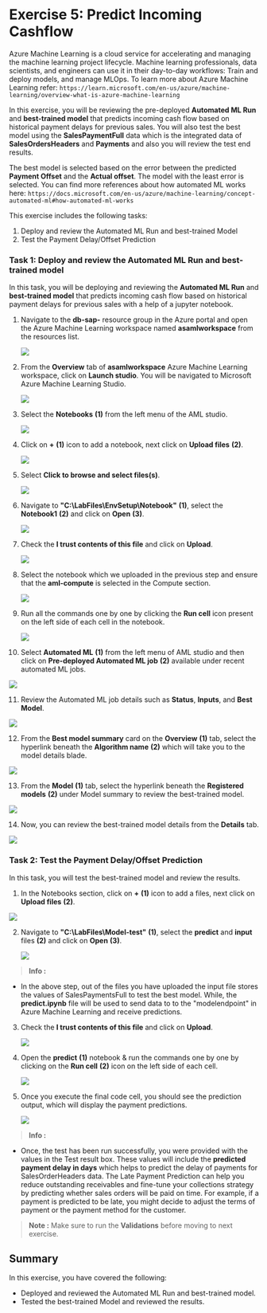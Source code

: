 # Exercise 5: Predict Incoming Cashflow

Azure Machine Learning is a cloud service for accelerating and managing the machine learning project lifecycle. Machine learning professionals, data scientists, and engineers can use it in their day-to-day workflows: Train and deploy models, and manage MLOps. To learn more about Azure Machine Learning refer: `https://learn.microsoft.com/en-us/azure/machine-learning/overview-what-is-azure-machine-learning`

In this exercise, you will be reviewing the pre-deployed **Automated ML Run** and **best-trained model** that predicts incoming cash flow based on historical payment delays for previous sales. You will also test the best model using the **SalesPaymentFull** data which is the integrated data of **SalesOrdersHeaders** and **Payments** and also you will review the test end results.

The best model is selected based on the error between the predicted **Payment Offset** and the **Actual offset**. The model with the least error is selected. You can find more references about how automated ML works here: `https://docs.microsoft.com/en-us/azure/machine-learning/concept-automated-ml#how-automated-ml-works`
 
This exercise includes the following tasks:

1. Deploy and review the Automated ML Run and best-trained Model
2. Test the Payment Delay/Offset Prediction

### Task 1: Deploy and review the Automated ML Run and best-trained model

In this task, you will be deploying and reviewing the  **Automated ML Run** and **best-trained model** that predicts incoming cash flow based on historical payment delays for previous sales with a help of a jupyter notebook.

1. Navigate to the **db-sap-<inject key="DeploymentID" enableCopy="false"/>** resource group in the Azure portal and open the Azure Machine Learning workspace named **asamlworkspace<inject key="DeploymentID" enableCopy="false"/>** from the resources list.

   ![](media/azs-01.png)
   
2. From the **Overview** tab of **asamlworkspace<inject key="DeploymentID" enableCopy="false"/>** Azure Machine Learning workspace, click on **Launch studio**. You will be navigated to Microsoft Azure Machine Learning Studio.

   ![](media/azs-02.png)
   
3. Select the **Notebooks** **(1)** from the left menu of the AML studio.

   ![](media/aml1.png)

4. Click on **+** **(1)** icon to add a notebook, next click on **Upload files** **(2)**.

   ![](media/aml2.png)

5. Select **Click to browse and select files(s)**.

   ![](media/aml3.png)

6. Navigate to **"C:\LabFiles\EnvSetup\Notebook"** **(1)**, select the **Notebook1** **(2)** and click on **Open** **(3)**.

   ![](media/aml4.png)

7. Check the **I trust contents of this file** and click on **Upload**.

   ![](media/aml5.png)

8. Select the notebook which we uploaded in the previous step and ensure that the **aml-compute** is selected in the Compute section.

   ![](media/aml6.png)

9. Run all the commands one by one by clicking the **Run cell** icon present on the left side of each cell in the notebook.

   ![](media/aml7.png)

10. Select **Automated ML** **(1)** from the left menu of AML studio and then click on **Pre-deployed Automated ML job** **(2)** available under recent automated ML jobs.

   ![](media/sap-new-aml1.png)
   
11. Review the Automated ML job details such as **Status**, **Inputs**, and **Best Model**. 

   ![](media/auto-ex5-t1-step4.png)

12. From the **Best model summary** card on the **Overview** **(1)** tab, select the hyperlink beneath the **Algorithm name** **(2)** which will take you to the model details blade.
  
   ![](media/auto-ex5-t1-step5.png)
   
13. From the **Model** **(1)** tab, select the hyperlink beneath the **Registered models** **(2)** under Model summary to review the best-trained model.

   ![](media/auto-ex5-t1-step6.png)
   
14. Now, you can review the best-trained model details from the **Details** tab.

   ![](media/auto-ex5-t1-step7.png)  

### Task 2: Test the Payment Delay/Offset Prediction

In this task, you will test the best-trained model and review the results.

1.  In the Notebooks section, click on **+** **(1)** icon to add a files, next click on **Upload files** **(2)**.

   ![](media/aml2.png)
   
2. Navigate to **"C:\LabFiles\Model-test"** **(1)**, select the **predict** and **input** files **(2)** and click on **Open** **(3)**.

   ![](media/aml8.png)

  >**Info :**

  - In the above step, out of the files you have uploaded the input file stores the values of SalesPaymentsFull to test the best model. While, the **predict.ipynb** file will be used to send data to to the "modelendpoint" in Azure Machine Learning and receive predictions.

3. Check the **I trust contents of this file** and click on **Upload**.

    ![](media/aml9.png)

4. Open the **predict** **(1)** notebook & run the commands one by one by clicking on the **Run cell** **(2)** icon on the left side of each cell.
   
    ![](media/aml10.png)

5. Once you execute the final code cell, you should see the prediction output, which will display the payment predictions.

    ![](media/aml11.png)

 >**Info :**
 - Once, the test has been run successfully, you were provided with the values in the Test result box. These values will include the **predicted payment delay in days**  which helps to predict the delay of payments for SalesOrderHeaders data. The Late Payment Prediction can help you reduce outstanding receivables and fine-tune your collections strategy by predicting whether sales orders will be paid on time. For example, if a payment is predicted to be late, you might decide to adjust the terms of payment or the payment method for the customer.

>**Note :** Make sure to run the **Validations** before moving to next exercise.

## Summary

In this exercise, you have covered the following:

* Deployed and reviewed the Automated ML Run and best-trained model.
* Tested the best-trained Model and reviewed the results.
